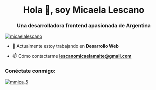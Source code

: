 <h1 align="center">Hola 👋, soy Micaela Lescano</h1>
<h3 align="center">Una desarrolladora frontend apasionada de Argentina</h3>

<p align="left"> <a href="https://github.com/ryo-ma/github-profile-trophy"><img src="https://github-profile-trophy.vercel.app/?username=micaelalescano" alt="micaelalescano" /></a> </p>

- 🔭 Actualmente estoy trabajando en **Desarrollo Web**

- 📫 Cómo contactarme **lescanomicaelamaite@gmail.com**

<h3 align="left">Conéctate conmigo:</h3>
<p align="left">
<a href="https://instagram.com/mmica_5" target="blank"><img align="center" src="https://raw.githubusercontent.com/rahuldkjain/github-profile-readme-generator/master/src/images/icons/Social/instagram.svg" alt="mmica_5" altura="30" ancho="40" /></a>
</p>

